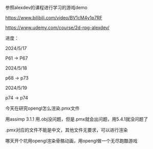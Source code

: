 参照alexdev的课程进行学习的游戏demo

https://www.bilibili.com/video/BV1cM4y1p7RF

https://www.udemy.com/course/2d-rpg-alexdev/





进度：

2024/5/17

P61 -> P67

2024/5/18

p68 -> p73

2024/5/19

 p74 -> p74

今天在研究opengl怎么渲染.pmx文件

用assimp 3.1.1 用.obj没问题，但是.pmx就会出问题，用5.4.1就没问题了

.pmx对应的文件不能是中文，其他文件无要求，可以进行渲染

哪天开个坑用opengl渲染骨骼动画，用opengl做一个无尽跑酷游戏

